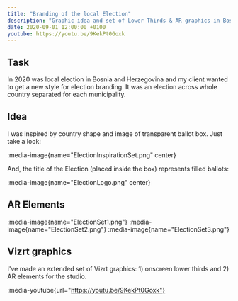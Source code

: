 ```yaml
---
title: "Branding of the local Election"
description: "Graphic idea and set of Lower Thirds & AR graphics in Bosnia and Herzegovina."
date: 2020-09-01 12:00:00 +0100
youtube: https://youtu.be/9KekPt0Goxk
---
```


## Task

In 2020 was local election in Bosnia and Herzegovina and my client wanted to get a new style for election branding. It was an election across whole country separated for each municipality.

## Idea

I was inspired by country shape and image of transparent ballot box. Just take a look:

:media-image{name="ElectionInspirationSet.png" center}

And, the title of the Election (placed inside the box) represents filled ballots:

:media-image{name="ElectionLogo.png" center}

## AR Elements

:media-image{name="ElectionSet1.png"}
:media-image{name="ElectionSet2.png"}
:media-image{name="ElectionSet3.png"}

## Vizrt graphics

I've made an extended set of Vizrt graphics: 1) onscreen lower thirds and 2) AR elements for the studio.

:media-youtube{url="https://youtu.be/9KekPt0Goxk"}
